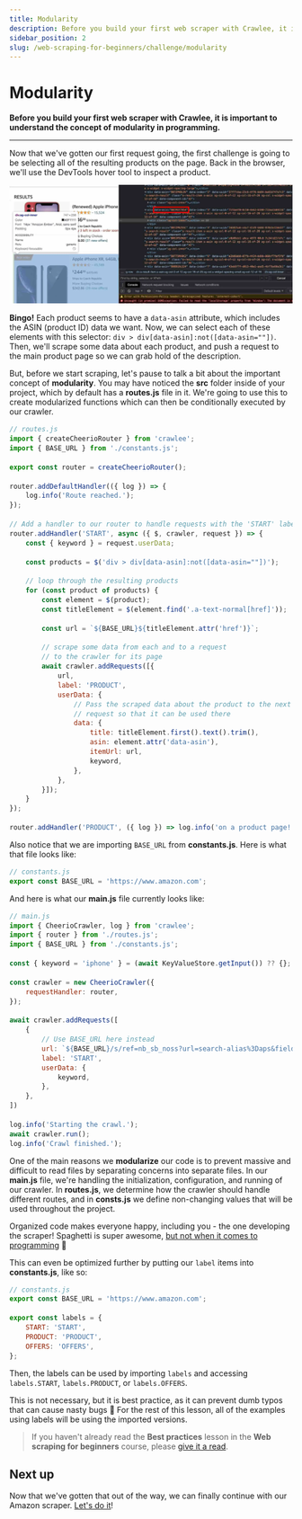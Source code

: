 ```yaml
---
title: Modularity
description: Before you build your first web scraper with Crawlee, it is important to understand the concept of modularity in programming.
sidebar_position: 2
slug: /web-scraping-for-beginners/challenge/modularity
---
```


# Modularity

**Before you build your first web scraper with Crawlee, it is important to understand the concept of modularity in programming.**

---

Now that we've gotten our first request going, the first challenge is going to be selecting all of the resulting products on the page. Back in the browser, we'll use the DevTools hover tool to inspect a product.

![Result products](../../../platform/expert_scraping_with_apify/solutions/images/result-items.webp)

**Bingo!** Each product seems to have a `data-asin` attribute, which includes the ASIN (product ID) data we want. Now, we can select each of these elements with this selector: `div > div[data-asin]:not([data-asin=""])`. Then, we'll scrape some data about each product, and push a request to the main product page so we can grab hold of the description.

But, before we start scraping, let's pause to talk a bit about the important concept of **modularity**. You may have noticed the **src** folder inside of your project, which by default has a **routes.js** file in it. We're going to use this to create modularized functions which can then be conditionally executed by our crawler.

```js
// routes.js
import { createCheerioRouter } from 'crawlee';
import { BASE_URL } from './constants.js';

export const router = createCheerioRouter();

router.addDefaultHandler(({ log }) => {
    log.info('Route reached.');
});

// Add a handler to our router to handle requests with the 'START' label
router.addHandler('START', async ({ $, crawler, request }) => {
    const { keyword } = request.userData;

    const products = $('div > div[data-asin]:not([data-asin=""])');

    // loop through the resulting products
    for (const product of products) {
        const element = $(product);
        const titleElement = $(element.find('.a-text-normal[href]'));

        const url = `${BASE_URL}${titleElement.attr('href')}`;

        // scrape some data from each and to a request
        // to the crawler for its page
        await crawler.addRequests([{
            url,
            label: 'PRODUCT',
            userData: {
                // Pass the scraped data about the product to the next
                // request so that it can be used there
                data: {
                    title: titleElement.first().text().trim(),
                    asin: element.attr('data-asin'),
                    itemUrl: url,
                    keyword,
                },
            },
        }]);
    }
});

router.addHandler('PRODUCT', ({ log }) => log.info('on a product page!'));
```

Also notice that we are importing `BASE_URL` from **constants.js**. Here is what that file looks like:

```js
// constants.js
export const BASE_URL = 'https://www.amazon.com';
```

And here is what our **main.js** file currently looks like:

```js
// main.js
import { CheerioCrawler, log } from 'crawlee';
import { router } from './routes.js';
import { BASE_URL } from './constants.js';

const { keyword = 'iphone' } = (await KeyValueStore.getInput()) ?? {};

const crawler = new CheerioCrawler({
    requestHandler: router,
});

await crawler.addRequests([
    {
        // Use BASE_URL here instead
        url: `${BASE_URL}/s/ref=nb_sb_noss?url=search-alias%3Daps&field-keywords=${keyword}`,
        label: 'START',
        userData: {
            keyword,
        },
    },
])

log.info('Starting the crawl.');
await crawler.run();
log.info('Crawl finished.');
```

One of the main reasons we **modularize** our code is to prevent massive and difficult to read files by separating concerns into separate files. In our **main.js** file, we're  handling the initialization, configuration, and running of our crawler. In **routes.js**, we determine how the crawler should handle different routes, and in **consts.js** we define non-changing values that will be used throughout the project.

Organized code makes everyone happy, including you - the one developing the scraper! Spaghetti is super awesome, [but not when it comes to programming](https://www.urbandictionary.com/define.php?term=spaghetti+code) 🍝

This can even be optimized further by putting our `label` items into **constants.js**, like so:

```js
// constants.js
export const BASE_URL = 'https://www.amazon.com';

export const labels = {
    START: 'START',
    PRODUCT: 'PRODUCT',
    OFFERS: 'OFFERS',
};
```

Then, the labels can be used by importing `labels` and accessing `labels.START`, `labels.PRODUCT`, or `labels.OFFERS`.

This is not necessary, but it is best practice, as it can prevent dumb typos that can cause nasty bugs 🐞 For the rest of this lesson, all of the examples using labels will be using the imported versions.

> If you haven't already read the **Best practices** lesson in the **Web scraping for beginners** course, please [give it a read](../best_practices.md).

## [](#next) Next up

Now that we've gotten that out of the way, we can finally continue with our Amazon scraper. [Let's do it](./scraping_amazon.md)!
